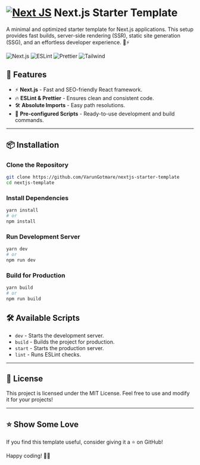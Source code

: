 # [![Next JS](https://skillicons.dev/icons?i=nextjs)](https://skillicons.dev) Next.js Starter Template

A minimal and optimized starter template for Next.js applications. This setup provides fast builds, server-side rendering (SSR), static site generation (SSG), and an effortless developer experience. 🎨⚡

![Next.js](https://img.shields.io/badge/Next.js-000000?style=for-the-badge&logo=next.js&logoColor=white)
![ESLint](https://img.shields.io/badge/ESLint-4B32C3?style=for-the-badge&logo=eslint&logoColor=white)
![Prettier](https://img.shields.io/badge/Prettier-F7B93E?style=for-the-badge&logo=prettier&logoColor=white)
![Tailwind](https://img.shields.io/badge/Tailwind_CSS-grey?style=for-the-badge&logo=tailwind-css&logoColor=38B2AC)

## 📌 Features

- ⚡ **Next.js** - Fast and SEO-friendly React framework.
- 🔥 **ESLint & Prettier** - Ensures clean and consistent code.
- 🛠️ **Absolute Imports** - Easy path resolutions.
- 📄 **Pre-configured Scripts** - Ready-to-use development and build commands.

---

## 📦 Installation

### Clone the Repository
```sh
git clone https://github.com/VarunGotmare/nextjs-starter-template
cd nextjs-template
```

### Install Dependencies
```sh
yarn install
# or
npm install
```

### Run Development Server
```sh
yarn dev
# or
npm run dev
```

### Build for Production
```sh
yarn build
# or
npm run build
```


## 🛠️ Available Scripts
- `dev` - Starts the development server.
- `build` - Builds the project for production.
- `start` - Starts the production server.
- `lint` - Runs ESLint checks.

---

## 📜 License
This project is licensed under the MIT License. Feel free to use and modify it for your projects!

---

## ⭐ Show Some Love
If you find this template useful, consider giving it a ⭐ on GitHub!

Happy coding! 🚀🎨

